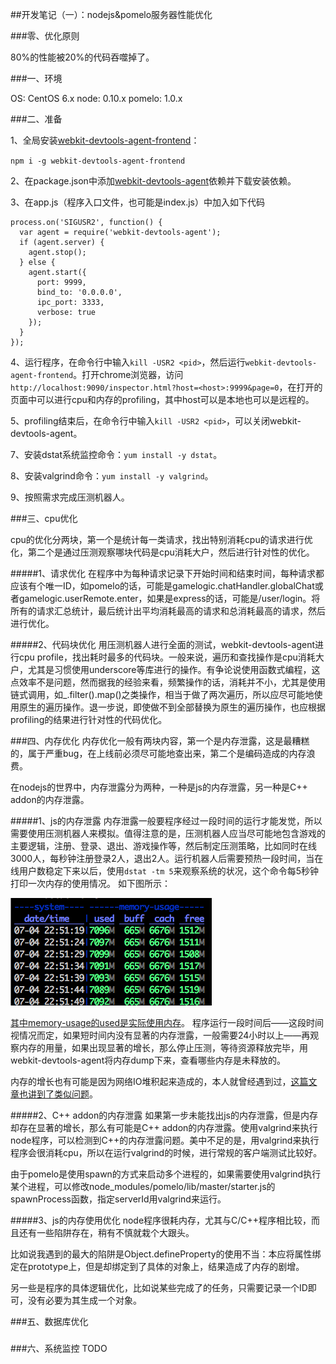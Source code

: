 ##开发笔记（一）：nodejs&pomelo服务器性能优化

###零、优化原则

80%的性能被20%的代码吞噬掉了。

###一、环境

OS:     CentOS 6.x
node:   0.10.x
pomelo: 1.0.x

###二、准备

1、全局安装[webkit-devtools-agent-frontend](https://www.npmjs.com/package/webkit-devtools-agent)：

`npm i -g webkit-devtools-agent-frontend`

2、在package.json中添加[webkit-devtools-agent](https://www.npmjs.com/package/webkit-devtools-agent-frontend)依赖并下载安装依赖。

3、在app.js（程序入口文件，也可能是index.js）中加入如下代码
```
process.on('SIGUSR2', function() {
  var agent = require('webkit-devtools-agent');
  if (agent.server) {
    agent.stop();
  } else {
    agent.start({
      port: 9999,
      bind_to: '0.0.0.0',
      ipc_port: 3333,
      verbose: true
    });
  }
});
```

4、运行程序，在命令行中输入`kill -USR2 <pid>`，然后运行`webkit-devtools-agent-frontend`。打开chrome浏览器，访问`http://localhost:9090/inspector.html?host=<host>:9999&page=0`，在打开的页面中可以进行cpu和内存的profiling，其中host可以是本地也可以是远程的。

5、profiling结束后，在命令行中输入`kill -USR2 <pid>`，可以关闭webkit-devtools-agent。

7、安装dstat系统监控命令：`yum install -y dstat`。

8、安装valgrind命令：`yum install -y valgrind`。

9、按照需求完成压测机器人。

###三、cpu优化

cpu的优化分两块，第一个是统计每一类请求，找出特别消耗cpu的请求进行优化，第二个是通过压测观察哪块代码是cpu消耗大户，然后进行针对性的优化。

#####1、请求优化
在程序中为每种请求记录下开始时间和结束时间，每种请求都应该有个唯一ID，如pomelo的话，可能是gamelogic.chatHandler.globalChat或者gamelogic.userRemote.enter，如果是express的话，可能是/user/login。将所有的请求汇总统计，最后统计出平均消耗最高的请求和总消耗最高的请求，然后进行优化。

#####2、代码块优化
用压测机器人进行全面的测试，webkit-devtools-agent进行cpu profile，找出耗时最多的代码块。一般来说，遍历和查找操作是cpu消耗大户，尤其是习惯使用underscore等库进行的操作。有争论说使用函数式编程，这点效率不是问题，然而据我的经验来看，频繁操作的话，消耗并不小，尤其是使用链式调用，如_.filter().map()之类操作，相当于做了两次遍历，所以应尽可能地使用原生的遍历操作。退一步说，即使做不到全部替换为原生的遍历操作，也应根据profiling的结果进行针对性的代码优化。


###四、内存优化
内存优化一般有两块内容，第一个是内存泄露，这是最糟糕的，属于严重bug，在上线前必须尽可能地查出来，第二个是编码造成的内存浪费。

在nodejs的世界中，内存泄露分为两种，一种是js的内存泄露，另一种是C++  addon的内存泄露。

#####1、js的内存泄露
内存泄露一般要程序经过一段时间的运行才能发觉，所以需要使用压测机器人来模拟。值得注意的是，压测机器人应当尽可能地包含游戏的主要逻辑，注册、登录、退出、游戏操作等，然后制定压测策略，比如同时在线3000人，每秒钟注册登录2人，退出2人。运行机器人后需要预热一段时间，当在线用户数稳定下来以后，使用`dstat -tm 5`来观察系统的状况，这个命令每5秒钟打印一次内存的使用情况。
如下图所示：

![dstat memory usage](https://raw.githubusercontent.com/pipi32167/pipi32167.github.io/master/nodejs_profiling/dstat_memory_usage.png)

[其中memory-usage的used是实际使用内存](http://www.linuxatemyram.com/)。
程序运行一段时间后——这段时间视情况而定，如果短时间内没有显著的内存泄露，一般需要24小时以上——再观察内存的用量，如果出现显著的增长，那么停止压测，等待资源释放完毕，用webkit-devtools-agent将内存dump下来，查看哪些内存是未释放的。

内存的增长也有可能是因为网络IO堆积起来造成的，本人就曾经遇到过，[这篇文章也讲到了类似问题](http://blog.eood.cn/node-js_gc)。

#####2、C++ addon的内存泄露
如果第一步未能找出js的内存泄露，但是内存却存在显著的增长，那么有可能是C++ addon的内存泄露。使用valgrind来执行node程序，可以检测到C++的内存泄露问题。美中不足的是，用valgrind来执行程序会很消耗cpu，所以在运行valgrind的时候，进行常规的客户端测试比较好。

由于pomelo是使用spawn的方式来启动多个进程的，如果需要使用valgrind执行某个进程，可以修改node_modules/pomelo/lib/master/starter.js的spawnProcess函数，指定serverId用valgrind来运行。

#####3、js的内存使用优化
node程序很耗内存，尤其与C/C++程序相比较，而且还有一些陷阱存在，稍有不慎就栽个大跟头。

比如说我遇到的最大的陷阱是Object.defineProperty的使用不当：本应将属性绑定在prototype上，但是却绑定到了具体的对象上，结果造成了内存的剧增。

另一些是程序的具体逻辑优化，比如说某些完成了的任务，只需要记录一个ID即可，没有必要为其生成一个对象。

###五、数据库优化

#####

###六、系统监控️
TODO
